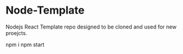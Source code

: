 # Node-Template

Nodejs React Template repo designed to be cloned and used for new proejcts.

npm i
npm start
